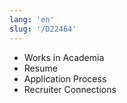 ```yaml
---
lang: 'en'
slug: '/D22464'
---
```


- Works in Academia
- Resume
- Application Process
- Recruiter Connections
